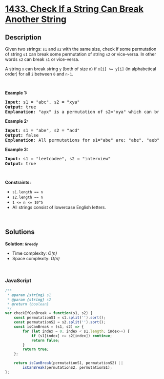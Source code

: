 # [1433. Check If a String Can Break Another String](https://leetcode.com/problems/check-if-a-string-can-break-another-string)

## Description

<div class="_1l1MA" data-track-load="description_content"><p>Given two strings: <code>s1</code> and <code>s2</code> with the same&nbsp;size, check if some&nbsp;permutation of string <code>s1</code> can break&nbsp;some&nbsp;permutation of string <code>s2</code> or vice-versa. In other words <code>s2</code> can break <code>s1</code>&nbsp;or vice-versa.</p>

<p>A string <code>x</code>&nbsp;can break&nbsp;string <code>y</code>&nbsp;(both of size <code>n</code>) if <code>x[i] &gt;= y[i]</code>&nbsp;(in alphabetical order)&nbsp;for all <code>i</code>&nbsp;between <code>0</code> and <code>n-1</code>.</p>

<p>&nbsp;</p>
<p><strong class="example">Example 1:</strong></p>

<pre><strong>Input:</strong> s1 = "abc", s2 = "xya"
<strong>Output:</strong> true
<strong>Explanation:</strong> "ayx" is a permutation of s2="xya" which can break to string "abc" which is a permutation of s1="abc".
</pre>

<p><strong class="example">Example 2:</strong></p>

<pre><strong>Input:</strong> s1 = "abe", s2 = "acd"
<strong>Output:</strong> false 
<strong>Explanation:</strong> All permutations for s1="abe" are: "abe", "aeb", "bae", "bea", "eab" and "eba" and all permutation for s2="acd" are: "acd", "adc", "cad", "cda", "dac" and "dca". However, there is not any permutation from s1 which can break some permutation from s2 and vice-versa.
</pre>

<p><strong class="example">Example 3:</strong></p>

<pre><strong>Input:</strong> s1 = "leetcodee", s2 = "interview"
<strong>Output:</strong> true
</pre>

<p>&nbsp;</p>
<p><strong>Constraints:</strong></p>

<ul>
	<li><code>s1.length == n</code></li>
	<li><code>s2.length == n</code></li>
	<li><code>1 &lt;= n &lt;= 10^5</code></li>
	<li>All strings consist of lowercase English letters.</li>
</ul>
</div>

<p>&nbsp;</p>

## Solutions

**Solution: `Greedy`**
- Time complexity: <em>O(n)</em>
- Space complexity: <em>O(n)</em>

<p>&nbsp;</p>

### **JavaScript**

```js
/**
 * @param {string} s1
 * @param {string} s2
 * @return {boolean}
 */
var checkIfCanBreak = function(s1, s2) {
    const permutationS1 = s1.split('').sort();
    const permutationS2 = s2.split('').sort();
    const isCanBreak = (s1, s2) => {
        for (let index = 0; index < s1.length; index++) {
            if (s1[index] >= s2[index]) continue;
            return false;
        }
        return true;
    };
    
    return isCanBreak(permutationS1, permutationS2) ||
        isCanBreak(permutationS2, permutationS1);
};
```
